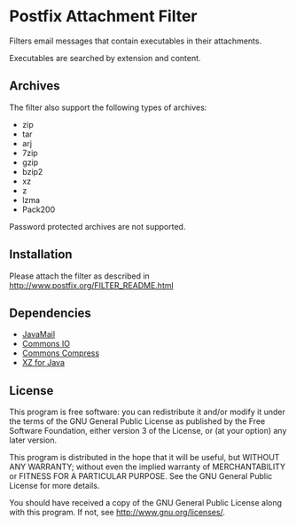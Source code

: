 # Postfix Attachment Filter
Filters email messages that contain executables in their attachments.

Executables are searched by extension and content.

## Archives

The filter also support the following types of archives:
- zip
- tar
- arj
- 7zip
- gzip
- bzip2
- xz
- z
- lzma
- Pack200

Password protected archives are not supported.

## Installation

Please attach the filter as described in http://www.postfix.org/FILTER_README.html

## Dependencies

- [JavaMail](http://www.oracle.com/technetwork/java/javamail/index.html)
- [Commons IO](http://commons.apache.org/proper/commons-io/)
- [Commons Compress](http://commons.apache.org/proper/commons-compress/project-summary.html)
- [XZ for Java](http://tukaani.org/xz/java.html)

## License

This program is free software: you can redistribute it and/or modify
it under the terms of the GNU General Public License as published by
the Free Software Foundation, either version 3 of the License, or
(at your option) any later version.

This program is distributed in the hope that it will be useful,
but WITHOUT ANY WARRANTY; without even the implied warranty of
MERCHANTABILITY or FITNESS FOR A PARTICULAR PURPOSE.  See the
GNU General Public License for more details.

You should have received a copy of the GNU General Public License
along with this program.  If not, see <http://www.gnu.org/licenses/>.